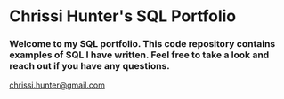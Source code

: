 # Chrissi Hunter's SQL Portfolio
### Welcome to my SQL portfolio. This code repository contains examples of SQL I have written. Feel free to take a look and reach out if you have any questions.
chrissi.hunter@gmail.com
